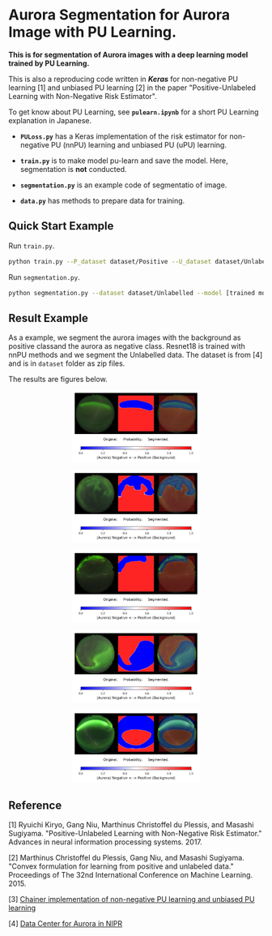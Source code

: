 # Aurora Segmentation for Aurora Image with PU Learning.

**This is for segmentation of Aurora images with a deep learning model trained by PU Learning.**

This is also a reproducing code written in ***Keras*** for non-negative PU learning [1] and unbiased PU learning [2] in the paper "Positive-Unlabeled Learning with Non-Negative Risk Estimator". 

To get know about PU Learning, see **`pulearn.ipynb`** for a short PU Learning explanation in Japanese.

- **`PULoss.py`** has a Keras implementation of the risk estimator for non-negative PU (nnPU) learning and unbiased PU (uPU) learning.

- **`train.py`** is to make model pu-learn and save the model. Here, segmentation is **not** conducted.

- **`segmentation.py`** is an example code of segmentatio of image.

- **`data.py`** has methods to prepare data for training.


## Quick Start Example

Run `train.py`.

```sh
python train.py --P_dataset dataset/Positive --U_dataset dataset/Unlabelled
```

Run `segmentation.py`.

```sh
python segmentation.py --dataset dataset/Unlabelled --model [trained model path] --save_dir [save folder] --
```

## Result Example

As a example, we segment the aurora images with the background as positive classand the aurora as negative class. Resnet18 is trained with nnPU methods and we segment the Unlabelled data. The dataset is from [4] and is in `dataset` folder as zip files.

The results are figures below.

<p align="center"><img src="Results/2.jpg" width=50%></p>
<p align="center"><img src="Results/5.jpg" width=50%></p>
<p align="center"><img src="Results/6.jpg" width=50%></p>
<p align="center"><img src="Results/8.jpg" width=50%></p>
<p align="center"><img src="Results/9.jpg" width=50%></p>



## Reference

[1] Ryuichi Kiryo, Gang Niu, Marthinus Christoffel du Plessis, and Masashi Sugiyama. "Positive-Unlabeled Learning with Non-Negative Risk Estimator." Advances in neural information processing systems. 2017.

[2] Marthinus Christoffel du Plessis, Gang Niu, and Masashi Sugiyama. "Convex formulation for learning from positive and unlabeled data." Proceedings of The 32nd International Conference on Machine Learning. 2015.

[3] [Chainer implementation of non-negative PU learning and unbiased PU learning](https://github.com/kiryor/nnPUlearning)

[4] [Data Center for Aurora in NIPR](http://polaris.nipr.ac.jp/~aurora/)
